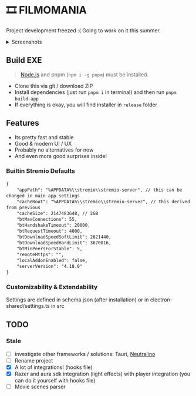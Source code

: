 # 🎞️ FILMOMANIA

Project development freezed :( Going to work on it this summer.

<details>
<summary>Screenshots</summary>

![screenshot-main-screen](./docs-assets/screenshot-main-screen.png)
![screenshot-films-search](./docs-assets/screenshot-films-search.png)
![screenshot-torrents-select.png](./docs-assets/screenshot-torrents-select.png)

I know, design is bad. I'll use [arwes](https://playground.arwes.dev/core) in future releases.
</details>

## Build EXE

> [Node.js](https://nodejs.org/) and pnpm (`npm i -g pnpm`) must be installed.

- Clone this via git / download ZIP
- Install dependencies (just run `pnpm i` in terminal) and then run `pnpm build-app`
- If everything is okay, you will find installer in `release` folder

## Features

- Its pretty fast and stable
- Good & modern UI / UX
- Probably no alternatives for now
- And even more good surprises inside!

### Builtin Stremio Defaults

```jsonc
{
    "appPath": "%APPDATA%\\stremio\\stremio-server", // this can be changed in main app settings
    "cacheRoot": "%APPDATA%\\stremio\\stremio-server", // this derived from previous
    "cacheSize": 2147483648, // 2GB
    "btMaxConnections": 55,
    "btHandshakeTimeout": 20000,
    "btRequestTimeout": 4000,
    "btDownloadSpeedSoftLimit": 2621440,
    "btDownloadSpeedHardLimit": 3670016,
    "btMinPeersForStable": 5,
    "remoteHttps": "",
    "localAddonEnabled": false,
    "serverVersion": "4.18.0"
}
```

### Customizability & Extendability

Settings are defined in schema.json (after installation) or in electron-shared/settings.ts in src

## TODO

### Stale

- [ ] investigate other frameworks / solutions: Tauri, [Neutralino](https://neutralino.js.org/docs/#/)
- [ ] Rename project
- [X] A lot of integrations! (hooks file)
- [X] Razer and aura sdk integration (light effects) with player integration (you can do it yourself with hooks file)
- [ ] Movie scenes parser
